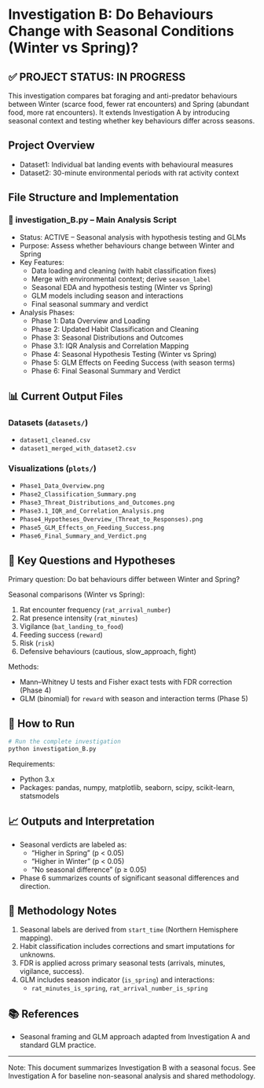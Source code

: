 # Investigation B: Do Behaviours Change with Seasonal Conditions (Winter vs Spring)?

## ✅ PROJECT STATUS: IN PROGRESS

This investigation compares bat foraging and anti-predator behaviours between Winter (scarce food, fewer rat encounters) and Spring (abundant food, more rat encounters). It extends Investigation A by introducing seasonal context and testing whether key behaviours differ across seasons.

## Project Overview
- Dataset1: Individual bat landing events with behavioural measures
- Dataset2: 30-minute environmental periods with rat activity context

## File Structure and Implementation

### 🧪 investigation_B.py – Main Analysis Script
- Status: ACTIVE – Seasonal analysis with hypothesis testing and GLMs
- Purpose: Assess whether behaviours change between Winter and Spring
- Key Features:
  - Data loading and cleaning (with habit classification fixes)
  - Merge with environmental context; derive `season_label`
  - Seasonal EDA and hypothesis testing (Winter vs Spring)
  - GLM models including season and interactions
  - Final seasonal summary and verdict
- Analysis Phases:
  - Phase 1: Data Overview and Loading
  - Phase 2: Updated Habit Classification and Cleaning
  - Phase 3: Seasonal Distributions and Outcomes
  - Phase 3.1: IQR Analysis and Correlation Mapping
  - Phase 4: Seasonal Hypothesis Testing (Winter vs Spring)
  - Phase 5: GLM Effects on Feeding Success (with season terms)
  - Phase 6: Final Seasonal Summary and Verdict

## 📊 Current Output Files

### Datasets (`datasets/`)
- `dataset1_cleaned.csv`
- `dataset1_merged_with_dataset2.csv`

### Visualizations (`plots/`)
- `Phase1_Data_Overview.png`
- `Phase2_Classification_Summary.png`
- `Phase3_Threat_Distributions_and_Outcomes.png`
- `Phase3.1_IQR_and_Correlation_Analysis.png`
- `Phase4_Hypotheses_Overview_(Threat_to_Responses).png`
- `Phase5_GLM_Effects_on_Feeding_Success.png`
- `Phase6_Final_Summary_and_Verdict.png`

## 🎯 Key Questions and Hypotheses

Primary question: Do bat behaviours differ between Winter and Spring?

Seasonal comparisons (Winter vs Spring):
1. Rat encounter frequency (`rat_arrival_number`)
2. Rat presence intensity (`rat_minutes`)
3. Vigilance (`bat_landing_to_food`)
4. Feeding success (`reward`)
5. Risk (`risk`)
6. Defensive behaviours (cautious, slow_approach, fight)

Methods:
- Mann–Whitney U tests and Fisher exact tests with FDR correction (Phase 4)
- GLM (binomial) for `reward` with season and interaction terms (Phase 5)

## 🚀 How to Run

```bash
# Run the complete investigation
python investigation_B.py
```

Requirements:
- Python 3.x
- Packages: pandas, numpy, matplotlib, seaborn, scipy, scikit-learn, statsmodels

## 📈 Outputs and Interpretation
- Seasonal verdicts are labeled as:
  - “Higher in Spring” (p < 0.05)
  - “Higher in Winter” (p < 0.05)
  - “No seasonal difference” (p ≥ 0.05)
- Phase 6 summarizes counts of significant seasonal differences and direction.

## 🔬 Methodology Notes
1. Seasonal labels are derived from `start_time` (Northern Hemisphere mapping).
2. Habit classification includes corrections and smart imputations for unknowns.
3. FDR is applied across primary seasonal tests (arrivals, minutes, vigilance, success).
4. GLM includes season indicator (`is_spring`) and interactions:
   - `rat_minutes_is_spring`, `rat_arrival_number_is_spring`

## 📚 References
- Seasonal framing and GLM approach adapted from Investigation A and standard GLM practice.

---

Note: This document summarizes Investigation B with a seasonal focus. See Investigation A for baseline non-seasonal analysis and shared methodology.


